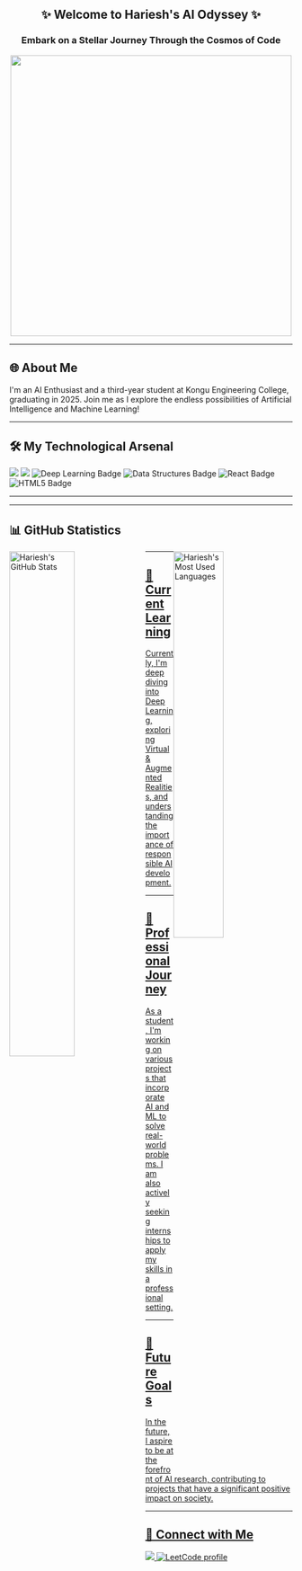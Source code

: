 <div align="center">
    <h2>✨ Welcome to Hariesh's AI Odyssey ✨</h2>
    <h3>Embark on a Stellar Journey Through the Cosmos of Code</h3>
    <img src="https://media.giphy.com/media/5rT8xqVLpB6S6Ej89o/giphy.gif?cid=790b76111xk67yrlcr0q0nv413hktehsedszib46uvs53wbj&ep=v1_gifs_search&rid=giphy.gif&ct=g" width="500px"/>
</div>

<hr>

<div>
    <h2>🌐 About Me</h2>
    <p>I'm an AI Enthusiast and a third-year student at Kongu Engineering College, graduating in 2025. Join me as I explore the endless possibilities of Artificial Intelligence and Machine Learning!</p>
</div>

<hr>

<div >
    <h2>🛠️ My Technological Arsenal </h2>
     <div>
         <img src="https://img.shields.io/badge/-Python-3776AB?style=for-the-badge&logo=python&logoColor=white" />
         <img src="https://img.shields.io/badge/-Java-E34F26?style=for-the-badge&logo=java&logoColor=white" />
         <img src="https://img.shields.io/badge/-Deep%20Learning-007ACC?style=for-the-badge&logo=tensorflow&logoColor=white" alt="Deep Learning Badge"/>
        <img src="https://img.shields.io/badge/-Data%20Structures-FFCA28?style=for-the-badge&logo=algorithm&logoColor=black" alt="Data Structures Badge"/>
        <img src="https://img.shields.io/badge/-React-61DAFB?style=for-the-badge&logo=react&logoColor=white" alt="React Badge"/>
        <img src="https://img.shields.io/badge/-HTML5-E34F26?style=for-the-badge&logo=html5&logoColor=white" alt="HTML5 Badge"/>
    <!-- More badges -->
         <hr style="height:2px;border-width:0;color:gray;background-color:gray">
     </div>
</div>

<hr>

<div align="centre">
    <h2 align="left">📊 GitHub Statistics</h2>
      <a href="https://github.com/Hariesh-Kai">
        <img src="https://github-readme-stats.vercel.app/api?username=Hariesh-Kai&show_icons=true&theme=radical" alt="Hariesh's GitHub Stats" style="width: 48%; float: left;" />
    </a>
    <a href="https://github.com/Hariesh-Kai">
        <img src="https://github-readme-stats.vercel.app/api/top-langs/?username=Hariesh-Kai&layout=compact&theme=radical" alt="Hariesh's Most Used Languages" style="width: 42%; float: right;" />
    </div>
</div>

<hr>

<div >
    <h2>🌱 Current Learning</h2>
    <p>Currently, I'm deep diving into Deep Learning, exploring Virtual & Augmented Realities, and understanding the importance of responsible AI development.</p>
</div>

<hr>

<div >
    <h2>💼 Professional Journey</h2>
    <p>As a student, I'm working on various projects that incorporate AI and ML to solve real-world problems. I am also actively seeking internships to apply my skills in a professional setting.</p>
</div>

<hr>

<div >
    <h2>🔭 Future Goals</h2>
    <p>In the future, I aspire to be at the forefront of AI research, contributing to projects that have a significant positive impact on society.</p>
</div>

<hr>

<div >
    <h2>🤝 Connect with Me</h2>
    <a href="https://www.linkedin.com/in/hariesh-r">
        <img src="https://img.shields.io/badge/-LinkedIn-0072B1?style=for-the-badge&logo=LinkedIn&logoColor=white" />
    </a>
     <a href="https://leetcode.com/HarieshKai/">
        <img src="https://img.shields.io/badge/LeetCode-HarieshKai-ffa116?style=for-the-badge&logo=LeetCode&logoColor=black" alt="LeetCode profile"/>
     </a>
</div>
